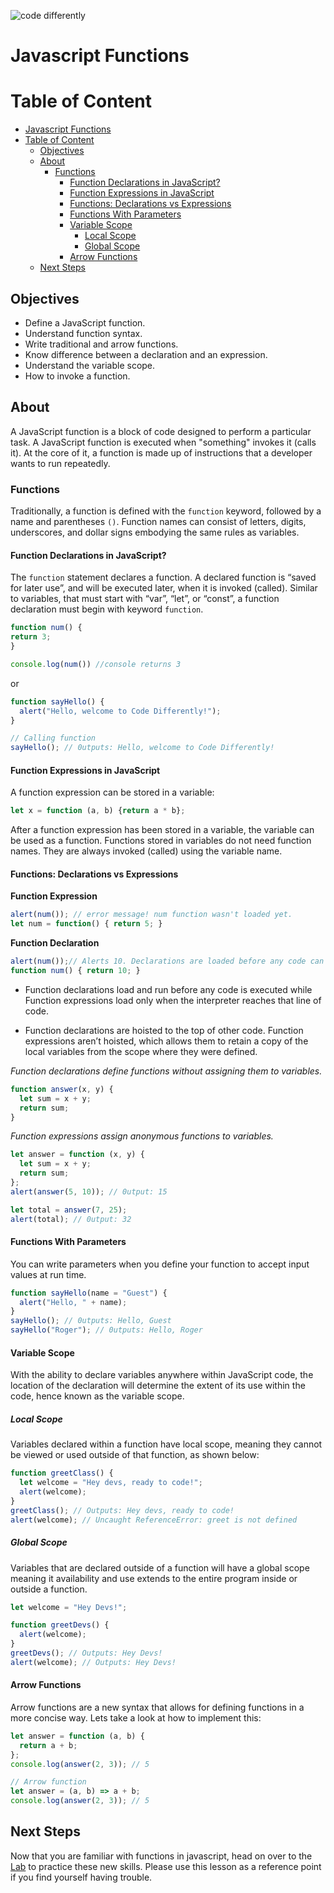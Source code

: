 ![code differently](https://user-images.githubusercontent.com/54545904/91590200-f82ec600-e928-11ea-9433-eea450388abf.png)

# Javascript Functions

# Table of Content

- [Javascript Functions](#javascript-functions)
- [Table of Content](#table-of-content)
  - [Objectives](#objectives)
  - [About](#about)
    - [Functions](#functions)
      - [Function Declarations in JavaScript?](#function-declarations-in-javascript)
      - [Function Expressions in JavaScript](#function-expressions-in-javascript)
      - [Functions: Declarations vs Expressions](#functions-declarations-vs-expressions)
      - [Functions With Parameters](#functions-with-parameters)
      - [Variable Scope](#variable-scope)
        - [Local Scope](#local-scope)
        - [Global Scope](#global-scope)
      - [Arrow Functions](#arrow-functions)
  - [Next Steps](#next-steps)

## Objectives

- Define a JavaScript function.
- Understand function syntax.
- Write traditional and arrow functions.
- Know difference between a declaration and an expression.
- Understand the variable scope.
- How to invoke a function.

## About

A JavaScript function is a block of code designed to perform a particular task. A JavaScript function is executed when "something" invokes it (calls it). At the core of it, a function is made up of instructions that a developer wants to run repeatedly.

### Functions

Traditionally, a function is defined with the `function` keyword, followed by a name and parentheses `()`. Function names can consist of letters, digits, underscores, and dollar signs embodying the same rules as variables.

#### Function Declarations in JavaScript?

The `function` statement declares a function. A declared function is “saved for later use”, and will be executed later, when it is invoked (called). Similar to variables, that must start with “var”, “let”, or “const”, a function declaration must begin with keyword `function`.

```js
function num() {
return 3;
}

console.log(num()) //console returns 3
```
or

```js
function sayHello() {
  alert("Hello, welcome to Code Differently!");
}

// Calling function
sayHello(); // 0utputs: Hello, welcome to Code Differently!
```
#### Function Expressions in JavaScript

A function expression can be stored in a variable:
```js
let x = function (a, b) {return a * b};
```
After a function expression has been stored in a variable, the variable can be used as a function. Functions stored in variables do not need function names. They are always invoked (called) using the variable name.

#### Functions: Declarations vs Expressions

**Function Expression**
```js
alert(num()); // error message! num function wasn't loaded yet.
let num = function() { return 5; }
```

**Function Declaration**
```js
alert(num());// Alerts 10. Declarations are loaded before any code can run.
function num() { return 10; }
```

- Function declarations load and run before any code is executed while Function expressions load only when the interpreter reaches that line of code.

- Function declarations are hoisted to the top of other code. Function expressions aren’t hoisted, which allows them to retain a copy of the local variables from the scope where they were defined.

_Function declarations define functions without assigning them to variables._

```js
function answer(x, y) {
  let sum = x + y;
  return sum;
}
```

_Function expressions assign anonymous functions to variables._

```js
let answer = function (x, y) {
  let sum = x + y;
  return sum;
};
alert(answer(5, 10)); // 0utput: 15

let total = answer(7, 25);
alert(total); // 0utput: 32
```
#### Functions With Parameters

You can write parameters when you define your function to accept input values at run time.

```js
function sayHello(name = "Guest") {
  alert("Hello, " + name);
}
sayHello(); // 0utputs: Hello, Guest
sayHello("Roger"); // 0utputs: Hello, Roger
```

#### Variable Scope

With the ability to declare variables anywhere within JavaScript code, the location of the declaration will determine the extent of its use within the code, hence known as the variable scope.

##### Local Scope

Variables declared within a function have local scope, meaning they cannot be viewed or used outside of that function, as shown below:

```js
function greetClass() {
  let welcome = "Hey devs, ready to code!";
  alert(welcome);
}
greetClass(); // Outputs: Hey devs, ready to code!
alert(welcome); // Uncaught ReferenceError: greet is not defined
```

##### Global Scope

Variables that are declared outside of a function will have a global scope meaning it availability and use extends to the entire program inside or outside a function.

```js
let welcome = "Hey Devs!";

function greetDevs() {
  alert(welcome);
}
greetDevs(); // Outputs: Hey Devs!
alert(welcome); // Outputs: Hey Devs!
```

#### Arrow Functions

Arrow functions are a new syntax that allows for defining functions in a more concise way. Lets take a look at how to implement this:

```js
let answer = function (a, b) {
  return a + b;
};
console.log(answer(2, 3)); // 5

// Arrow function
let answer = (a, b) => a + b;
console.log(answer(2, 3)); // 5
```

## Next Steps

Now that you are familiar with functions in javascript, head on over to the [Lab](Functions%20Lab.md) to practice these new skills. Please use this lesson as a reference point if you find yourself having trouble.
